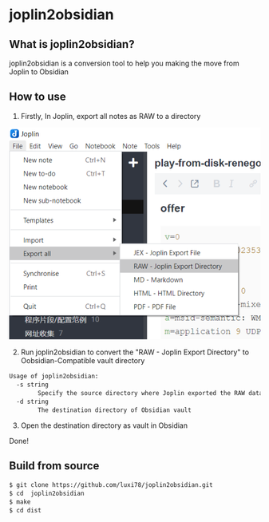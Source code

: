 # joplin2obsidian

## What is joplin2obsidian?
joplin2obsidian is a conversion tool to help you making the move from Joplin to Obsidian

## How to use
1. Firstly, In Joplin, export all notes as RAW to a directory

![export](exportnotes.png)

2. Run joplin2obsidian to convert the "RAW - Joplin Export Directory" to Oobsidian-Compatible vault directory 
~~~bash
Usage of joplin2obsidian:
  -s string
        Specify the source directory where Joplin exported the RAW data
  -d string
        The destination directory of Obsidian vault
~~~

3. Open the destination directory as vault in Obsidian

Done!

## Build from source
~~~bash
$ git clone https://github.com/luxi78/joplin2obsidian.git
$ cd  joplin2obsidian
$ make
$ cd dist
~~~
